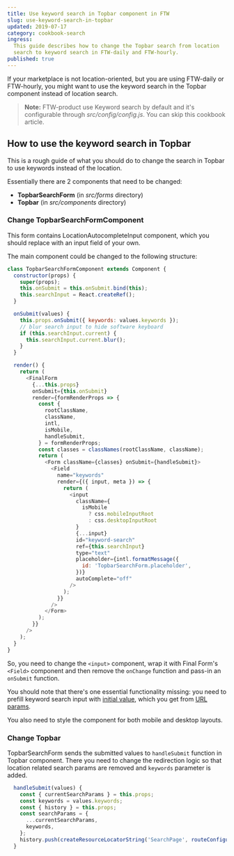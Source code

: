 ```yaml
---
title: Use keyword search in Topbar component in FTW
slug: use-keyword-search-in-topbar
updated: 2019-07-17
category: cookbook-search
ingress:
  This guide describes how to change the Topbar search from location
  search to keyword search in FTW-daily and FTW-hourly.
published: true
---
```


If your marketplace is not location-oriented, but you are using
FTW-daily or FTW-hourly, you might want to use the keyword search in the
Topbar component instead of location search.

> **Note:** FTW-product use Keyword search by default and it's
> configurable through _src/config/config.js_. You can skip this
> cookbook article.

## How to use the keyword search in Topbar

This is a rough guide of what you should do to change the search in
Topbar to use keywords instead of the location.

Essentially there are 2 components that need to be changed:

- **TopbarSearchForm** (in _src/forms_ directory)
- **Topbar** (in _src/components_ directory)

### Change TopbarSearchFormComponent

This form contains LocationAutocompleteInput component, which you should
replace with an input field of your own.

The main component could be changed to the following structure:

```js
class TopbarSearchFormComponent extends Component {
  constructor(props) {
    super(props);
    this.onSubmit = this.onSubmit.bind(this);
    this.searchInput = React.createRef();
  }

  onSubmit(values) {
    this.props.onSubmit({ keywords: values.keywords });
    // blur search input to hide software keyboard
    if (this.searchInput.current) {
      this.searchInput.current.blur();
    }
  }

  render() {
    return (
      <FinalForm
        {...this.props}
        onSubmit={this.onSubmit}
        render={formRenderProps => {
          const {
            rootClassName,
            className,
            intl,
            isMobile,
            handleSubmit,
          } = formRenderProps;
          const classes = classNames(rootClassName, className);
          return (
            <Form className={classes} onSubmit={handleSubmit}>
              <Field
                name="keywords"
                render={({ input, meta }) => {
                  return (
                    <input
                      className={
                        isMobile
                          ? css.mobileInputRoot
                          : css.desktopInputRoot
                      }
                      {...input}
                      id="keyword-search"
                      ref={this.searchInput}
                      type="text"
                      placeholder={intl.formatMessage({
                        id: 'TopbarSearchForm.placeholder',
                      })}
                      autoComplete="off"
                    />
                  );
                }}
              />
            </Form>
          );
        }}
      />
    );
  }
}
```

So, you need to change the `<input>` component, wrap it with Final
Form's `<Field>` component and then remove the `onChange` function and
pass-in an `onSubmit` function.

You should note that there's one essential functionality missing: you
need to prefill keyword search input with
[initial value](https://github.com/sharetribe/flex-template-web/blob/master/src/containers/SearchPage/FilterComponent.js#L92),
which you get from
[URL params](https://github.com/sharetribe/flex-template-web/blob/master/src/containers/SearchPage/SearchPage.js#L161).

You also need to style the component for both mobile and desktop
layouts.

### Change Topbar

TopbarSearchForm sends the submitted values to `handleSubmit` function
in Topbar component. There you need to change the redirection logic so
that location related search params are removed and `keywords` parameter
is added.

```js
  handleSubmit(values) {
    const { currentSearchParams } = this.props;
    const keywords = values.keywords;
    const { history } = this.props;
    const searchParams = {
      ...currentSearchParams,
      keywords,
    };
    history.push(createResourceLocatorString('SearchPage', routeConfiguration(), {}, searchParams));
  }
```
